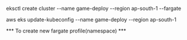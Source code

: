 eksctl create cluster --name game-deploy --region ap-south-1 --fargate

aws eks update-kubeconfig --name game-deploy --region ap-south-1

*** To create new fargate profile(namespace) ***
       
